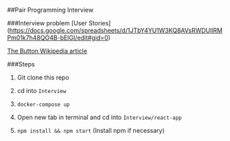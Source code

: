 ##Pair Programming Interview

###Interview problem
[User Stories] (https://docs.google.com/spreadsheets/d/1JTbY4YU1W3KQ8AVsRWDUllRMPm01k7h48QO4B-bElGI/edit#gid=0)

[The Button Wikipedia article](https://en.wikipedia.org/wiki/The_Button_(Reddit))

###Steps
1. Git clone this repo

2. cd into `Interview`

3. `docker-compose up`

4. Open new tab in terminal and cd into `Interview/react-app`

5. `npm install && npm start` (Install npm if necessary)

